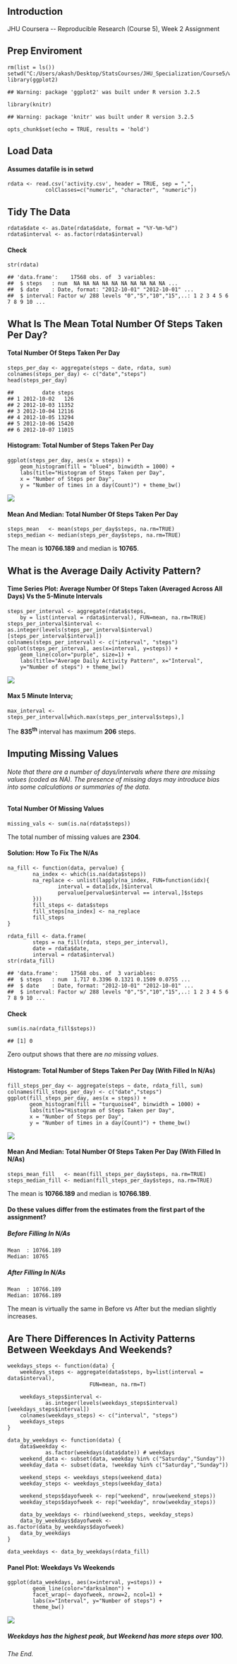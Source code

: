 Introduction
------------

JHU Coursera -- Reproducible Research (Course 5), Week 2 Assignment

Prep Enviroment
---------------

    rm(list = ls())
    setwd("C:/Users/akash/Desktop/StatsCourses/JHU_Specialization/Course5/w2")
    library(ggplot2)

    ## Warning: package 'ggplot2' was built under R version 3.2.5

    library(knitr)

    ## Warning: package 'knitr' was built under R version 3.2.5

    opts_chunk$set(echo = TRUE, results = 'hold')

Load Data
---------

#### Assumes datafile is in setwd

    rdata <- read.csv('activity.csv', header = TRUE, sep = ",",                   
                colClasses=c("numeric", "character", "numeric"))

Tidy The Data
-------------

    rdata$date <- as.Date(rdata$date, format = "%Y-%m-%d")
    rdata$interval <- as.factor(rdata$interval)

#### Check

    str(rdata)

    ## 'data.frame':    17568 obs. of  3 variables:
    ##  $ steps   : num  NA NA NA NA NA NA NA NA NA NA ...
    ##  $ date    : Date, format: "2012-10-01" "2012-10-01" ...
    ##  $ interval: Factor w/ 288 levels "0","5","10","15",..: 1 2 3 4 5 6 7 8 9 10 ...

**What Is The Mean Total Number Of Steps Taken Per Day?**
---------------------------------------------------------

#### Total Number Of Steps Taken Per Day

    steps_per_day <- aggregate(steps ~ date, rdata, sum)
    colnames(steps_per_day) <- c("date","steps")
    head(steps_per_day)

    ##         date steps
    ## 1 2012-10-02   126
    ## 2 2012-10-03 11352
    ## 3 2012-10-04 12116
    ## 4 2012-10-05 13294
    ## 5 2012-10-06 15420
    ## 6 2012-10-07 11015

#### Histogram: Total Number of Steps Taken Per Day

    ggplot(steps_per_day, aes(x = steps)) + 
        geom_histogram(fill = "blue4", binwidth = 1000) + 
        labs(title="Histogram of Steps Taken per Day",
        x = "Number of Steps per Day",
        y = "Number of times in a day(Count)") + theme_bw() 

![](PA1_template_files/figure-markdown_strict/unnamed-chunk-6-1.png)

#### Mean And Median: Total Number Of Steps Taken Per Day

    steps_mean   <- mean(steps_per_day$steps, na.rm=TRUE)
    steps_median <- median(steps_per_day$steps, na.rm=TRUE)

The mean is **10766.189** and median is **10765**.

**What is the Average Daily Activity Pattern?**
-----------------------------------------------

#### Time Series Plot: Average Number Of Steps Taken (Averaged Across All Days) Vs the 5-Minute Intervals

    steps_per_interval <- aggregate(rdata$steps, 
        by = list(interval = rdata$interval), FUN=mean, na.rm=TRUE)
    steps_per_interval$interval <- as.integer(levels(steps_per_interval$interval)[steps_per_interval$interval])
    colnames(steps_per_interval) <- c("interval", "steps")
    ggplot(steps_per_interval, aes(x=interval, y=steps)) + 
        geom_line(color="purple", size=1) +  
        labs(title="Average Daily Activity Pattern", x="Interval",
        y="Number of steps") + theme_bw()

![](PA1_template_files/figure-markdown_strict/unnamed-chunk-8-1.png)

#### Max 5 Minute Interva;

    max_interval <- steps_per_interval[which.max(steps_per_interval$steps),]

The **835<sup>th</sup>** interval has maximum **206** steps.

**Imputing Missing Values**
---------------------------

###### Note that there are a number of days/intervals where there are missing values (coded as NA). The presence of missing days may introduce bias into some calculations or summaries of the data.

#### Total Number Of Missing Values

    missing_vals <- sum(is.na(rdata$steps))

The total number of missing values are **2304**.

#### Solution: How To Fix The N/As

    na_fill <- function(data, pervalue) {
            na_index <- which(is.na(data$steps))
            na_replace <- unlist(lapply(na_index, FUN=function(idx){
                    interval = data[idx,]$interval
                    pervalue[pervalue$interval == interval,]$steps
            }))
            fill_steps <- data$steps
            fill_steps[na_index] <- na_replace
            fill_steps
    }

    rdata_fill <- data.frame(  
            steps = na_fill(rdata, steps_per_interval),  
            date = rdata$date,  
            interval = rdata$interval)
    str(rdata_fill)

    ## 'data.frame':    17568 obs. of  3 variables:
    ##  $ steps   : num  1.717 0.3396 0.1321 0.1509 0.0755 ...
    ##  $ date    : Date, format: "2012-10-01" "2012-10-01" ...
    ##  $ interval: Factor w/ 288 levels "0","5","10","15",..: 1 2 3 4 5 6 7 8 9 10 ...

#### Check

    sum(is.na(rdata_fill$steps))

    ## [1] 0

Zero output shows that there are *no missing values*.

#### Histogram: Total Number of Steps Taken Per Day (With Filled In N/As)

    fill_steps_per_day <- aggregate(steps ~ date, rdata_fill, sum)
    colnames(fill_steps_per_day) <- c("date","steps")
    ggplot(fill_steps_per_day, aes(x = steps)) + 
           geom_histogram(fill = "turquoise4", binwidth = 1000) + 
           labs(title="Histogram of Steps Taken per Day", 
           x = "Number of Steps per Day", 
           y = "Number of times in a day(Count)") + theme_bw() 

![](PA1_template_files/figure-markdown_strict/unnamed-chunk-13-1.png)

#### Mean And Median: Total Number Of Steps Taken Per Day (With Filled In N/As)

    steps_mean_fill   <- mean(fill_steps_per_day$steps, na.rm=TRUE)
    steps_median_fill <- median(fill_steps_per_day$steps, na.rm=TRUE)

The mean is **10766.189** and median is **10766.189**.

#### Do these values differ from the estimates from the first part of the assignment?

##### Before Filling In N/As

    Mean  : 10766.189
    Median: 10765

##### After Filling In N/As

    Mean  : 10766.189
    Median: 10766.189

The mean is virtually the same in Before vs After but the median
slightly increases.

**Are There Differences In Activity Patterns Between Weekdays And Weekends?**
-----------------------------------------------------------------------------

    weekdays_steps <- function(data) {
        weekdays_steps <- aggregate(data$steps, by=list(interval = data$interval),
                              FUN=mean, na.rm=T)
     
        weekdays_steps$interval <- 
                as.integer(levels(weekdays_steps$interval)[weekdays_steps$interval])
        colnames(weekdays_steps) <- c("interval", "steps")
        weekdays_steps
    }

    data_by_weekdays <- function(data) {
        data$weekday <- 
                as.factor(weekdays(data$date)) # weekdays
        weekend_data <- subset(data, weekday %in% c("Saturday","Sunday"))
        weekday_data <- subset(data, !weekday %in% c("Saturday","Sunday"))
        
        weekend_steps <- weekdays_steps(weekend_data)
        weekday_steps <- weekdays_steps(weekday_data)
        
        weekend_steps$dayofweek <- rep("weekend", nrow(weekend_steps))
        weekday_steps$dayofweek <- rep("weekday", nrow(weekday_steps))
        
        data_by_weekdays <- rbind(weekend_steps, weekday_steps)
        data_by_weekdays$dayofweek <- as.factor(data_by_weekdays$dayofweek)
        data_by_weekdays
    }

    data_weekdays <- data_by_weekdays(rdata_fill)

#### Panel Plot: Weekdays Vs Weekends

    ggplot(data_weekdays, aes(x=interval, y=steps)) + 
            geom_line(color="darksalmon") + 
            facet_wrap(~ dayofweek, nrow=2, ncol=1) +
            labs(x="Interval", y="Number of steps") +
            theme_bw()

![](PA1_template_files/figure-markdown_strict/plot_weekdays-1.png)

##### Weekdays has the highest peak, but Weekend has more steps over 100.

###### The End.
